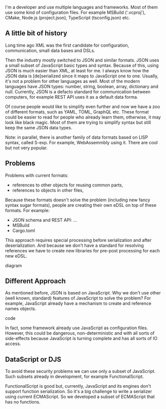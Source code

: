 I'm a developer and use multiple languages and frameworks. Most of them use some kind of configuration files. For example MSBuild ('.vcproj'), CMake, Node.js (project.json), TypeScript (tsconfig.json) etc. 

## A little bit of history

Long time ago XML was the first candidate for configuration, communication, small data bases and DSLs. 

Then the industry mostly switched to JSON and similar formats. JSON uses a small subset of JavaScript basic types and syntax. Because of this, using JSON is much easier than XML, at least for me. I always know how the JSON data is [de]serialized since it maps to JavaScript one to one. Usually, it's not a problem for other languages as well. Most of the modern languages have JSON types: number, string, boolean, array, dictionary and null. Currently, JSON is a defacto standard for communication between computers, for example REST API uses it as a default data forma.

Of course people would like to simplify even further and now we have a zoo of different formats, such as YAML, TOML, GraphQL etc. These format could be easier to read for people who already learn them, otherwise, it may look like black magic. Most of them are trying to simplify syntax but still keep the same JSON data types.

Note: in parallel, there is another family of data formats based on LISP syntax, called S-exp. For example, WebAssemmbly using it. There are cool but not very popular.

## Problems

Problems with current formats:
- references to other objects for reusing common parts,
- references to objects in other files,

Because these formats doesn't solve the problem (including new fancy syntax sugar formats), people are creating their own eDSL on top of these formats. For example:
- JSON schema and REST API: ...
- MSBuild
- Cargo.toml

This approach requires special processing before serialization and after deserialization. And because we don't have a standard for resolving references we have to create new libraries for pre-post processing for each new eDSL.

diagram

## Different Approach

As mentioned before, JSON is based on JavaScript. Why we don't use other (well known, standard) features of JavaScript to solve the problem? For example, JavaScript already have a mechanism to create and reference names objects.

code

In fact, some framework already use JavaScript as configuration files. However, this could be dangerous, non-deterministic and with all sorts of side-effects because JavaScript is turning complete and has all sorts of IO access.

## DataScript or DJS

To avoid these security problems we can use only a subset of JavaScript. Such subsets already in development, for example FunctionalScript.

FunctionalScript is good but, currently, JavaScript and its engines don't support function serialization. So it's a big challenge to write a serializer using current ECMAScript. So we developed a subset of ECMAScript that has no functions.




